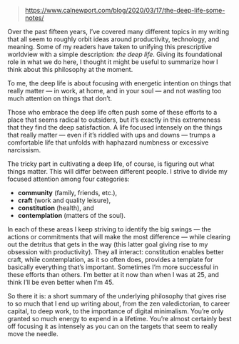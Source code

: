 
> https://www.calnewport.com/blog/2020/03/17/the-deep-life-some-notes/

Over the past fifteen years, I’ve covered many different topics in my writing that all seem to roughly orbit ideas around productivity, technology, and meaning. Some of my readers have taken to unifying this prescriptive worldview with a simple description: _the deep life_. Giving its foundational role in what we do here, I thought it might be useful to summarize how I think about this philosophy at the moment.

To me, the deep life is about focusing with energetic intention on things that really matter — in work, at home, and in your soul — and not wasting too much attention on things that don’t.

Those who embrace the deep life often push some of these efforts to a place that seems radical to outsiders, but it’s exactly in this extremeness that they find the deep satisfaction. A life focused intensely on the things that really matter — even if it’s riddled with ups and downs — trumps a comfortable life that unfolds with haphazard numbness or excessive narcissism.

The tricky part in cultivating a deep life, of course, is figuring out what things matter. This will differ between different people. I strive to divide my focused attention among four categories:

- **community** (family, friends, etc.),
- **craft** (work and quality leisure),
- **constitution** (health), and
- **contemplation** (matters of the soul).

In each of these areas I keep striving to identify the big swings — the actions or commitments that will make the most difference — while clearing out the detritus that gets in the way (this latter goal giving rise to my obsession with productivity). They all interact: constitution enables better craft, while contemplation, as it so often does, provides a template for basically everything that’s important. Sometimes I’m more successful in these efforts than others. I’m better at it now than when I was at 25, and think I’ll be even better when I’m 45.

So there it is: a short summary of the underlying philosophy that gives rise to so much that I end up writing about, from the zen valedictorian, to career capital, to deep work, to the importance of digital minimalism. You’re only granted so much energy to expend in a lifetime. You’re almost certainly best off focusing it as intensely as you can on the targets that seem to really move the needle.
